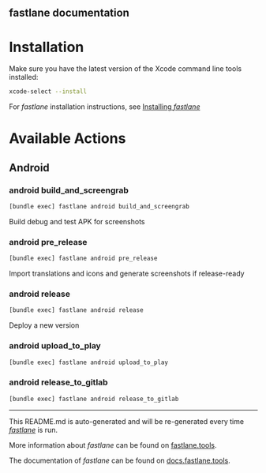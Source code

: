 fastlane documentation
----

# Installation

Make sure you have the latest version of the Xcode command line tools installed:

```sh
xcode-select --install
```

For _fastlane_ installation instructions, see [Installing _fastlane_](https://docs.fastlane.tools/#installing-fastlane)

# Available Actions

## Android

### android build_and_screengrab

```sh
[bundle exec] fastlane android build_and_screengrab
```

Build debug and test APK for screenshots

### android pre_release

```sh
[bundle exec] fastlane android pre_release
```

Import translations and icons and generate screenshots if release-ready

### android release

```sh
[bundle exec] fastlane android release
```

Deploy a new version

### android upload_to_play

```sh
[bundle exec] fastlane android upload_to_play
```



### android release_to_gitlab

```sh
[bundle exec] fastlane android release_to_gitlab
```



----

This README.md is auto-generated and will be re-generated every time [_fastlane_](https://fastlane.tools) is run.

More information about _fastlane_ can be found on [fastlane.tools](https://fastlane.tools).

The documentation of _fastlane_ can be found on [docs.fastlane.tools](https://docs.fastlane.tools).
